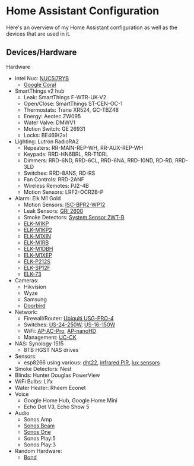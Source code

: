 # Home Assistant Configuration

Here's an overview of my Home Assistant configuration as well as the devices that are used in it.

## Devices/Hardware

Hardware

-   Intel Nuc: [NUC5i7RYB](https://www.intel.com/content/dam/support/us/en/documents/boardsandkits/NUC5i7RYB_NUC5i7RYBR_TechProdSpec.pdf)
    -   [Google Coral](https://coral.withgoogle.com/products/accelerator)
-   SmartThings v2 hub
    -   Leak: SmartThings F-WTR-UK-V2
    -   Open/Close: SmartThings ST-CEN-OC-1
    -   Thermostats: Trane XR524, GC-TBZ48
    -   Energy: Aeotec ZW095
    -   Water Valve: DMWV1
    -   Motion Switch: GE 26931
    -   Locks: BE469(2x)
-   Lighting: Lutron RadioRA2
    -   Repeaters: RR-MAIN-REP-WH, RR-AUX-REP-WH
    -   Keypads: RRD-HN6BRL, RR-T10RL
    -   Dimmers: RRD-6ND, RRD-6CL, RRD-6NA, RRD-10ND, RD-RD, RRD-3LD
    -   Switches: RRD-8ANS, RD-RS
    -   Fan Controls: RRD-2ANF
    -   Wireless Remotes: PJ2-4B
    -   Motion Sensors: LRF2-OCR2B-P
-   Alarm: Elk M1 Gold
    -   Motion Sensors: [ISC-BPR2-WP12](https://resource.boschsecurity.com/documents/BlueLine_Gen_2_Data_sheet_enUS_2603228171.pdf)
    -   Leak Sensors: [GRI 2600](http://www.grisk.com/images/product_pdfs/liquid_detection/2600_12volt_dc_water_sensor.pdf)
    -   Smoke Detectors: [System Sensor 2WT-B](https://www.systemsensor.com/en-us/Pages/2WT-B.aspx)
    -   [ELK-M1KP](https://www.elkproducts.com/products/elk-m1kp-m1-lcd-keypad)
    -   [ELK-M1KP2](https://www.elkproducts.com/products/elk-m1kp2-m1-lcd-low-profile-keypad)
    -   [ELK-M1XIN](https://www.elkproducts.com/products/elk-m1xin-m1-16-zone-input-expander)
    -   [ELK-M1RB](https://www.elkproducts.com/products/elk-m1rb-m1-relay-board)
    -   [ELK-M1DBH](https://www.elkproducts.com/products/elk-m1dbh-m1-data-bus-hub)
    -   [ELK-M1XEP](https://www.elkproducts.com/products/elk-m1xep-m1-ethernet-interface)
    -   [ELK-P212S](https://www.elkproducts.com/products/elk-p212s-supervised-remote-power-supply)
    -   [ELK-SP12F](https://www.elkproducts.com/product-catalog/elk-sp12f-flush-mount-speaker)
    -   [ELK-73](https://www.elkproducts.com/product-catalog/elk-73-echo-series-compact-speaker-20-watt-8-ohms)
-   Cameras:
    -   Hikvision
    -   Wyze
    -   Samsung
    -   [Doorbird](https://www.doorbird.com/downloads/datasheet_d101s_en.pdf)
-   Network:
    -   Firewall/Router: [Ubiquiti USG-PRO-4](https://www.ui.com/unifi-routing/unifi-security-gateway-pro-4/)
    -   Switches: [US-24-250W](https://store.ui.com/products/unifiswitch-24-250w), [US-16-150W](https://store.ui.com/products/unifi-switch-16-150w)
    -   WiFi: [AP-AC-Pro](https://www.ui.com/unifi/unifi-ap-ac-pro/), [AP-nanoHD](https://unifi-nanohd.ui.com/)
    -   Management: [UC-CK](https://store.ui.com/products/unifi-cloud-key)
-   NAS: Synology 1515
    -   8TB HGST NAS drives
-   Sensors:
    -   esp8266 using various: [dht22](https://www.amazon.com/gp/product/B014SMNBJC), [infrared PIR](https://www.amazon.com/gp/product/B016Y10B3O), [lux sensors](https://www.amazon.com/gp/product/B00AF278A8)
-   Smoke Detectors: Nest
-   Blinds: Hunter Douglas PowerView
-   WiFi Bulbs: Lifx
-   Water Heater: Rheem Econet
-   Voice
    -   Google Home Hub, Google Home Mini
    -   Echo Dot V3, Echo Show 5
-   Audio
    -   Sonos Amp
    -   [Sonos Beam](https://www.sonos.com/en-us/shop/beam.html)
    -   [Sonos One](https://www.sonos.com/en-us/shop/one.html)
    -   Sonos Play:5
    -   Sonos Play:3
-   Random Hardware:
    -   [Bond](https://bondhome.io/bond-bridge/)
